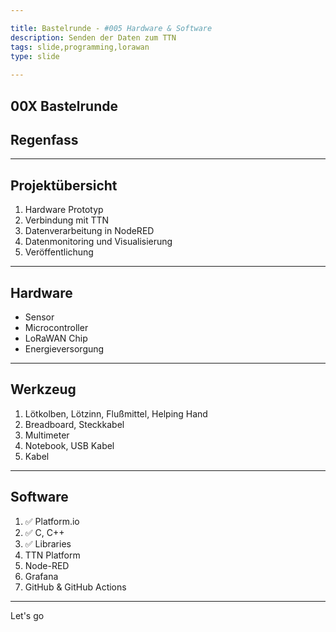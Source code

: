 ```yaml
---

title: Bastelrunde - #005 Hardware & Software
description: Senden der Daten zum TTN
tags: slide,programming,lorawan
type: slide
  
---
```


<!-- slide bg="[[vergissberlin_young_person_in_a_garden_with_a_microcontroller_e_4b8f3925-109e-4348-b8c7-eceac7ae8b4e.png]]" data-auto-animate     -->

## 00X Bastelrunde
<!-- element style="padding-top: 30%" -->
## Regenfass


---
## Projektübersicht

1. Hardware Prototyp
2. Verbindung mit TTN<!-- element class="fragment" -->
3. Datenverarbeitung in NodeRED<!-- element class="fragment" -->
4. Datenmonitoring und Visualisierung<!-- element class="fragment" -->
5. Veröffentlichung<!-- element class="fragment" -->

<!--
1. Planung
2. Hardware Prototyp
3. Verbindung mit TTN
4. Datenverarbeitung in NodeRED
5. Datenmonitoring und Visualisierung
	1. Handy Notification
	2. Dashboard
6. Veröffentlichung
-->

---

## Hardware

- Sensor<!-- element class="fragment" -->
- Microcontroller<!-- element class="fragment" -->
- LoRaWAN Chip<!-- element class="fragment" -->
- Energieversorgung<!-- element class="fragment" -->

---

## Werkzeug

1. Lötkolben, Lötzinn, Flußmittel, Helping Hand<!-- element class="fragment" -->
2. Breadboard, Steckkabel<!-- element class="fragment" -->
3. Multimeter<!-- element class="fragment" -->
4. Notebook, USB Kabel<!-- element class="fragment" -->
5. Kabel<!-- element class="fragment" -->

---

## Software

1. ✅ Platform.io<!-- element class="fragment" -->
1. ✅ C, C++<!-- element class="fragment" -->
1. ✅ Libraries<!-- element class="fragment" -->
1. TTN Platform<!-- element class="fragment" -->
1. Node-RED<!-- element class="fragment" -->
1. Grafana<!-- element class="fragment" -->
1. GitHub & GitHub Actions<!-- element class="fragment" -->

---

Let's go
